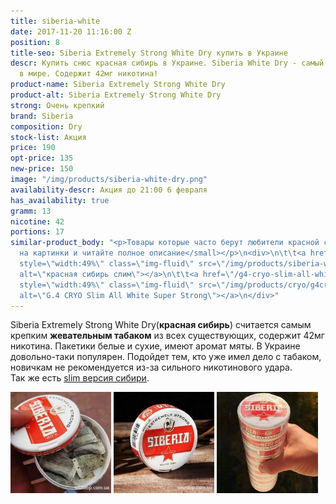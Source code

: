 ```yaml
---
title: siberia-white
date: 2017-11-20 11:16:00 Z
position: 8
title-seo: Siberia Extremely Strong White Dry купить в Украине
descr: Купить снюс красная сибирь в Украине. Siberia White Dry - самый крепкий снюс
  в мире. Содержит 42мг никотина!
product-name: Siberia Extremely Strong White Dry
product-alt: Siberia Extremely Strong White Dry
strong: Очень крепкий
brand: Siberia
composition: Dry
stock-list: Акция
price: 190
opt-price: 135
new-price: 150
image: "/img/products/siberia-white-dry.png"
availability-descr: Акция до 21:00 6 февраля
has_availability: true
gramm: 13
nicotine: 42
portions: 17
similar-product_body: "<p>Товары которые часто берут любители красной сибири. <small>Жмите
  на картинки и читайте полное описание</small></p>\n<div>\n\t\t<a href=\"/siberia-white-dry-slim\"><img
  style=\"width:49%\" class=\"img-fluid\" src=\"/img/products/siberia-white-dry-slim/siberia-red-white-dry-slim.jpg\"
  alt=\"красная сибирь слим\"></a>\n\t\t<a href=\"/g4-cryo-slim-all-white-super-strong\"><img
  style=\"width:49%\" class=\"img-fluid\" src=\"/img/products/cryo/g4cryo-snus.jpg\"
  alt=\"G.4 CRYO Slim All White Super Strong\"></a>\n</div>"
---
```


Siberia Extremely Strong White Dry(**красная сибирь**) считается самым крепким **жевательным табаком** из всех существующих, содержит 42мг никотина.
Пакетики белые и сухие, имеют аромат мяты. 
В Украине довольно-таки популярен. Подойдет тем, кто уже имел дело с табаком, новичкам не рекомендуется из-за сильного никотинового удара.<br>
Так же есть [slim версия сибири](/siberia-white-dry-slim).
<div class="mb-3">
<img class="img-fluid" style="width:32%" src="/img/products/siberia-white-dry/siberia-snus-white-dry.jpg" alt="Siberia -80°C EXTREMELY Strong White Dry">
<img class="img-fluid" style="width:32%" src="/img/products/siberia-white-dry/siberia-snus.jpg" alt="Снюс красная сибирь">
<img class="img-fluid" style="width:32%" src="/img/products/siberia-white-dry/snus-siberia.jpg" alt="красная сибирь снюс">
</div>